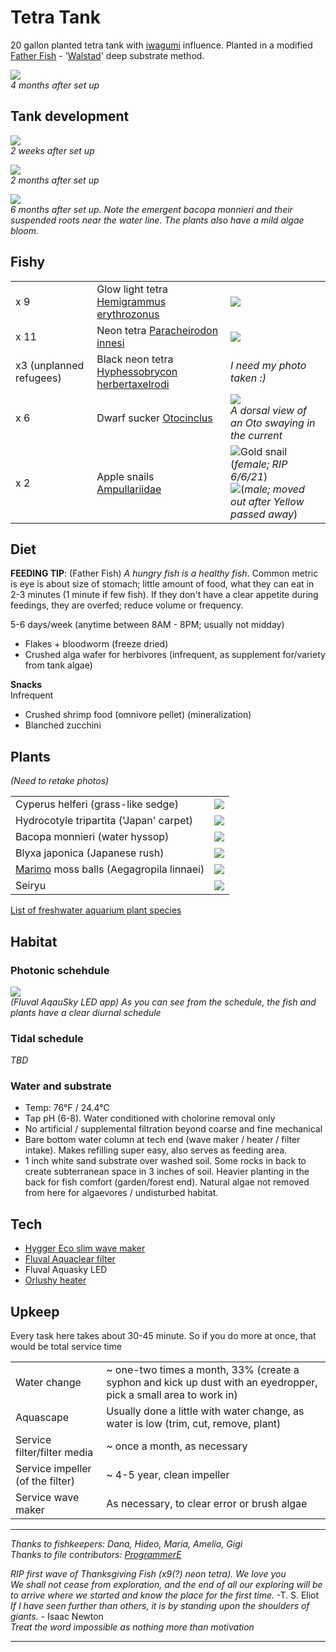 # Tetra Tank

20 gallon planted tetra tank with [iwagumi](https://duckduckgo.com/?q=iwagumi&iax=images&ia=images) influence. Planted in a modified [Father Fish](https://www.youtube.com/channel/UC_yczBK9HleS-HOFFHtM5Wg) - '[Walstad](https://duckduckgo.com/?q=walstad+method&ia=web)' deep substrate  method.  

![](tank.gif)  
*4 months after set up*

## Tank development

![](tetra_tank.png)  
*2 weeks after set up*

![](tetra_tank2.png)  
*2 months after set up*

![](tetra_tank3.png)  
*6 months after set up. Note the emergent bacopa monnieri and their suspended roots near the water line. The plants also have a mild algae bloom.*


## Fishy

||||
| --- | --- | --- |
|x 9 | Glow light tetra [Hemigrammus erythrozonus](https://en.wikipedia.org/wiki/Hemigrammus_erythrozonus) | ![](glowie.png) |
|x 11| Neon tetra [Paracheirodon innesi](https://en.wikipedia.org/wiki/Neon_tetra) | ![](neon.png) |
|x3 (unplanned refugees) | Black neon tetra [Hyphessobrycon herbertaxelrodi](https://en.wikipedia.org/wiki/Black_neon_tetra) | *I need my photo taken :)* |
|x 6 | Dwarf sucker [Otocinclus](https://en.wikipedia.org/wiki/Otocinclus) | ![](oto.gif) <br> *A dorsal view of an Oto swaying in the current* |
|x 2 | Apple snails [Ampullariidae](https://en.wikipedia.org/wiki/Ampullariidae) | ![Gold snail](marimo.png) (*female; RIP 6/6/21*) <br> ![](blackSnail.png)(*male; moved out after Yellow passed away*)|

## Diet

**FEEDING TIP**: (Father Fish) *A hungry fish is a healthy fish*. Common metric is eye is about size of stomach; little amount of food, what they can eat in 2-3 minutes (1 minute if few fish). If they don't have a clear appetite during feedings, they are overfed; reduce volume or frequency.

5-6 days/week (anytime between 8AM - 8PM; usually not midday)

* Flakes + bloodworm (freeze dried)  
* Crushed alga wafer for herbivores (infrequent, as supplement for/variety from tank algae)

**Snacks**  
Infrequent
* Crushed shrimp food (omnivore pellet) (mineralization)  
* Blanched zucchini

## Plants

*(Need to retake photos)*

|||
| --- | --- |
| Cyperus helferi (grass-like sedge) | ![](cyperus.png) |
| Hydrocotyle tripartita ('Japan' carpet) | ![](tripartita.png) |
| Bacopa monnieri (water hyssop) | ![](bacopa.png) |
| Blyxa japonica (Japanese rush) | ![](blyxa.png) |
| [Marimo](https://en.wikipedia.org/wiki/Marimo) moss balls (Aegagropila linnaei)| ![](marimo.png) |
| Seiryu | ![](hadouken.png) |

[List of freshwater aquarium plant species](https://en.wikipedia.org/wiki/List_of_freshwater_aquarium_plant_species)

## Habitat 

### Photonic schehdule

![](photonic.png)  
*(Fluval AqauSky LED app) As you can see from the schedule, the fish and plants have a clear diurnal schedule*

### Tidal schedule

*TBD*

### Water and substrate

* Temp: 76°F / 24.4°C
* Tap pH (6-8). Water conditioned with cholorine removal only
* No artificial / supplemental filtration beyond coarse and fine mechanical
* Bare bottom water column at tech end (wave maker / heater / filter intake). Makes refilling super easy, also serves as feeding area.
* 1 inch white sand substrate over washed soil. Some rocks in back to create subterranean space in 3 inches of soil. Heavier planting in the back for fish comfort (garden/forest end). Natural algae not removed from here for algaevores / undisturbed habitat.

## Tech

* [Hygger Eco slim wave maker](https://github.com/rsairu/howto/blob/main/hygger_eco_slim.md)
* [Fluval Aquaclear filter](https://github.com/rsairu/howto/blob/main/fluval_aquaclear_powerfilter.md)
* Fluval Aquasky LED
* [Orlushy heater](https://github.com/rsairu/howto/blob/main/orlushy_heater.md)

## Upkeep

Every task here takes about 30-45 minute. So if you do more at once, that would be total service time

|||
| --- | --- |
|Water change |~ one-two times a month, 33% (create a syphon and kick up dust with an eyedropper, pick a small area to work in)  
|Aquascape| Usually done a little with water change, as water is low (trim, cut, remove, plant)
|Service filter/filter media| ~ once a month, as necessary
|Service impeller (of the filter)| ~ 4-5 year, clean impeller  
|Service wave maker|As necessary, to clear error or brush algae


---
*Thanks to fishkeepers: Dana, Hideo, Maria, Amelia, Gigi*  
*Thanks to file contributors: [ProgrammerE](https://github.com/ProgrammerE)*

*RIP first wave of Thanksgiving Fish (x9(?) neon tetra). We love you*  
*We shall not cease from exploration, and the end of all our exploring will be to arrive where we started and know the place for the first time.* -T. S. Eliot  
*If I have seen further than others, it is by standing upon the shoulders of giants.* - Isaac Newton  
*Treat the word impossible as nothing more than motivation*

---
